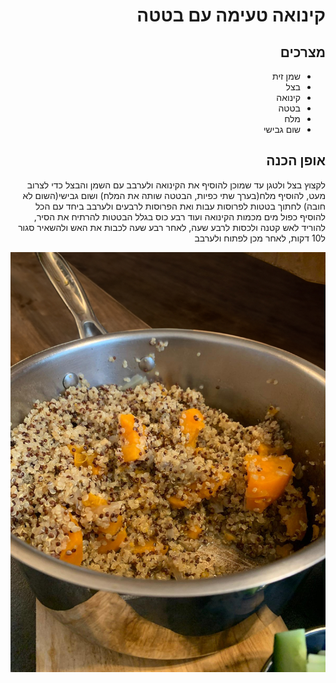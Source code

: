 <div dir="rtl">

# קינואה טעימה עם בטטה
##  מצרכים
* שמן זית
* בצל
* קינואה
* בטטה
* מלח
* שום גבישי

## אופן הכנה
לקצוץ בצל ולטגן עד שמוכן
להוסיף את הקינואה ולערבב עם השמן והבצל כדי לצרוב מעט, להוסיף מלח(בערך שתי כפיות, הבטטה שותה את המלח) ושום גבישי(השום לא חובה)
לחתוך בטטות לפרוסות עבות ואת הפרוסות לרבעים ולערבב ביחד עם הכל
להוסיף כפול מים מכמות הקינואה ועוד רבע כוס בגלל הבטטות
להרתיח את הסיר, להוריד לאש קטנה ולכסות לרבע שעה, לאחר רבע שעה לכבות את האש ולהשאיר סגור ל10 דקות, לאחר מכן לפתוח ולערבב

![Quinoa](images/quinoa.jpg)